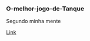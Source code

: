 ### O-melhor-jogo-de-Tanque
Segundo minha mente

[Link](https://scratch.mit.edu/projects/1007361185/)
